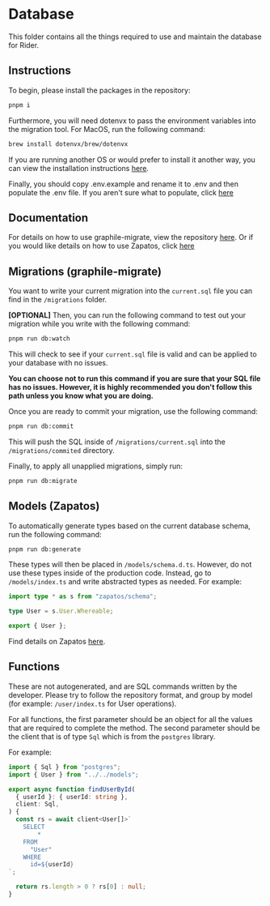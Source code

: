 # Database

This folder contains all the things required to use and maintain the database for Rider.

## Instructions

To begin, please install the packages in the repository:

```bash
pnpm i
```

Furthermore, you will need dotenvx to pass the environment variables into the migration tool. For MacOS, run the following command:

```bash
brew install dotenvx/brew/dotenvx
```

If you are running another OS or would prefer to install it another way, you can view the installation instructions [here](https://dotenvx.com/docs/install).

Finally, you should copy .env.example and rename it to .env and then populate the .env file. If you aren't sure what to populate, click [here](https://github.com/graphile/migrate?tab=readme-ov-file#getting-started)

## Documentation

For details on how to use graphile-migrate, view the repository [here](https://github.com/graphile/migrate). Or if you would like details on how to use Zapatos, click [here](https://jawj.github.io/zapatos)

## Migrations (graphile-migrate)

You want to write your current migration into the `current.sql` file you can find in the `/migrations` folder.

**[OPTIONAL]** Then, you can run the following command to test out your migration while you write with the following command:

```bash
pnpm run db:watch
```

This will check to see if your `current.sql` file is valid and can be applied to your database with no issues.

**You can choose not to run this command if you are sure that your SQL file has no issues. However, it is highly recommended you don't follow this path unless you know what you are doing.**

Once you are ready to commit your migration, use the following command:

```bash
pnpm run db:commit
```

This will push the SQL inside of `/migrations/current.sql` into the `/migrations/commited` directory.

Finally, to apply all unapplied migrations, simply run:

```bash
pnpm run db:migrate
```

## Models (Zapatos)

To automatically generate types based on the current database schema, run the following command:

```bash
pnpm run db:generate
```

These types will then be placed in `/models/schema.d.ts`. However, do not use these types inside of the production code. Instead, go to `/models/index.ts` and write abstracted types as needed. For example:

```ts
import type * as s from "zapatos/schema";

type User = s.User.Whereable;

export { User };
```

Find details on Zapatos [here](https://jawj.github.io/zapatos).

## Functions

These are not autogenerated, and are SQL commands written by the developer. Please try to follow the repository format, and group by model (for example: `/user/index.ts` for User operations).

For all functions, the first parameter should be an object for all the values that are required to complete the method. The second parameter should be the client that is of type `Sql` which is from the `postgres` library.

For example:

```ts
import { Sql } from "postgres";
import { User } from "../../models";

export async function findUserById(
  { userId }: { userId: string },
  client: Sql,
) {
  const rs = await client<User[]>`
    SELECT
        *
    FROM
      "User"
    WHERE
      id=${userId}
`;

  return rs.length > 0 ? rs[0] : null;
}
```
